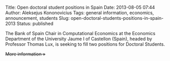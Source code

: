 Title: Open doctoral student positions in Spain
Date: 2013-08-05 07:44
Author: Aleksejus Kononovicius
Tags: general information, economics, announcement, students
Slug: open-doctoral-students-positions-in-spain-2013
Status: published

The
Bank of Spain Chair in Computational Economics at the Economics
Department of the University Jaume I of Castellon (Spain), headed by
Professor Thomas Lux, is seeking to fill two positions for Doctoral
Students.

<del>More information »</del>
